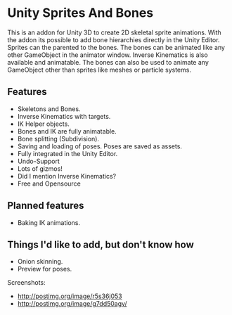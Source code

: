 Unity Sprites And Bones
=======================

This is an addon for Unity 3D to create 2D skeletal sprite animations. With the addon its possible to add bone hierarchies directly in the Unity Editor. Sprites can the parented to the bones. The bones can be animated like any other GameObject in the animator window. Inverse Kinematics is also available and animatable. The bones can also be used to animate any GameObject other than sprites like meshes or particle systems.

## Features

* Skeletons and Bones.
* Inverse Kinematics with targets.
* IK Helper objects.
* Bones and IK are fully animatable.
* Bone splitting (Subdivision).
* Saving and loading of poses. Poses are saved as assets.
* Fully integrated in the Unity Editor.
* Undo-Support
* Lots of gizmos!
* Did I mention Inverse Kinematics?
* Free and Opensource

## Planned features
* Baking IK animations.

## Things I'd like to add, but don't know how
* Onion skinning.
* Preview for poses.


Screenshots: 
* http://postimg.org/image/r5s36j053
* http://postimg.org/image/g7dd50agv/
